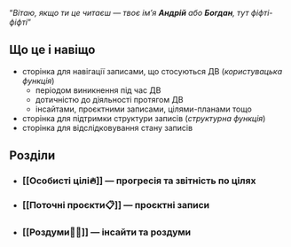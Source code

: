 “*Вітаю, якщо ти це читаєш — твоє ім’я **Андрій** або **Богдан**, тут фіфті-фіфті*”
## Що це і навіщо
- сторінка для навігації записами, що стосуються ДВ (*користувацька функція*)
	- періодом виникнення під час ДВ 
	- дотичністю до діяльності протягом ДВ
	- інсайтами, проєктними записами, цілями-планами тощо
- сторінка для підтримки структури записів (*структурна функція*)
- сторінка для відслідковування стану записів
## Розділи
- ### [[Особисті цілі🔥]] — прогресія та звітність по цілях
- ### [[Поточні проєкти📋]] — проєктні записи
- ### [[Роздуми🧘‍♀️]] — інсайти та роздуми
